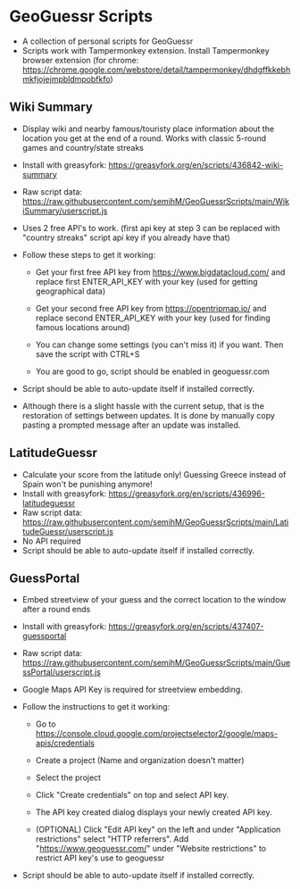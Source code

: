 # GeoGuessr Scripts
- A collection of personal scripts for GeoGuessr
- Scripts work with Tampermonkey extension. Install Tampermonkey browser extension (for chrome: https://chrome.google.com/webstore/detail/tampermonkey/dhdgffkkebhmkfjojejmpbldmpobfkfo)

## Wiki Summary
- Display wiki and nearby famous/touristy place information about the location you get at the end of a round. Works with classic 5-round games and country/state streaks
- Install with greasyfork: https://greasyfork.org/en/scripts/436842-wiki-summary
- Raw script data: https://raw.githubusercontent.com/semihM/GeoGuessrScripts/main/WikiSummary/userscript.js
- Uses 2 free API's to work.  (first api key at step 3 can be replaced with "country streaks" script api key if you already have that)
- Follow these steps to get it working:
  + Get your first free API key from https://www.bigdatacloud.com/ and replace first ENTER_API_KEY with your key (used for getting geographical data) 

  + Get your second free API key from https://opentripmap.io/ and replace second ENTER_API_KEY with your key (used for finding famous locations around) 

  + You can change some settings (you can't miss it) if you want. Then save the script with CTRL+S

  + You are good to go, script should be enabled in geoguessr.com

- Script should be able to auto-update itself if installed correctly.
- Although there is a slight hassle with the current setup, that is the restoration of settings between updates. It is done by manually copy pasting a prompted message after an update was installed.

## LatitudeGuessr
- Calculate your score from the latitude only! Guessing Greece instead of Spain won't be punishing anymore!
- Install with greasyfork: https://greasyfork.org/en/scripts/436996-latitudeguessr
- Raw script data: https://raw.githubusercontent.com/semihM/GeoGuessrScripts/main/LatitudeGuessr/userscript.js
- No API required
- Script should be able to auto-update itself if installed correctly.

## GuessPortal
- Embed streetview of your guess and the correct location to the window after a round ends
- Install with greasyfork: https://greasyfork.org/en/scripts/437407-guessportal
- Raw script data: https://raw.githubusercontent.com/semihM/GeoGuessrScripts/main/GuessPortal/userscript.js
- Google Maps API Key is required for streetview embedding. 
- Follow the instructions to get it working:
  + Go to https://console.cloud.google.com/projectselector2/google/maps-apis/credentials

  + Create a project (Name and organization doesn't matter)

  + Select the project

  + Click "Create credentials" on top and select API key.

  + The API key created dialog displays your newly created API key.

  + (OPTIONAL) Click "Edit API key" on the left and under "Application restrictions" select "HTTP referrers". Add "https://www.geoguessr.com/" under "Website restrictions" to restrict API key's use to geoguessr
 
- Script should be able to auto-update itself if installed correctly.
